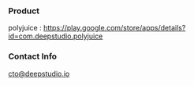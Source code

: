 ### Product

polyjuice : https://play.google.com/store/apps/details?id=com.deepstudio.polyjuice

### Contact Info

cto@deepstudio.io
